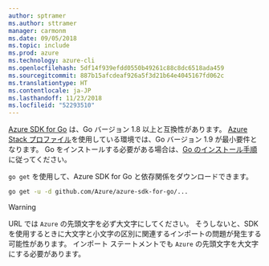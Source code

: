 ```yaml
---
author: sptramer
ms.author: sttramer
manager: carmonm
ms.date: 09/05/2018
ms.topic: include
ms.prod: azure
ms.technology: azure-cli
ms.openlocfilehash: 5df14f939efdd0550b49261c88c8dc6518ada459
ms.sourcegitcommit: 887b15afcdeaf926a5f3d21b64e4045167fd062c
ms.translationtype: HT
ms.contentlocale: ja-JP
ms.lasthandoff: 11/23/2018
ms.locfileid: "52293510"
---
```

[Azure SDK for Go](https://github.com/Azure/azure-sdk-for-go) は、Go バージョン 1.8 以上と互換性があります。 [Azure Stack プロファイル](/azure/azure-stack/user/azure-stack-version-profiles-go)を使用している環境では、Go バージョン 1.9 が最小要件となります。
Go をインストールする必要がある場合は、[Go のインストール手順](https://golang.org/doc/install)に従ってください。

`go get` を使用して、Azure SDK for Go と依存関係をダウンロードできます。

```bash
go get -u -d github.com/Azure/azure-sdk-for-go/...
```

> [!WARNING]
> URL では `Azure` の先頭文字を必ず大文字にしてください。 そうしないと、SDK を使用するときに大文字と小文字の区別に関連するインポートの問題が発生する可能性があります。 インポート ステートメントでも `Azure` の先頭文字を大文字にする必要があります。
